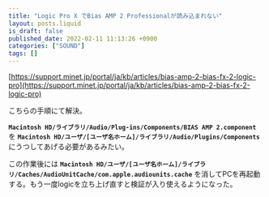 ```yaml
---
title: "Logic Pro X でBias AMP 2 Professionalが読み込まれない"
layout: posts.liquid
is_draft: false
published_date: 2022-02-11 11:13:26 +0900
categories: ["SOUND"]
tags: []
---
```


[https://support.minet.jp/portal/ja/kb/articles/bias-amp-2-bias-fx-2-logic-pro](https://support.minet.jp/portal/ja/kb/articles/bias-amp-2-bias-fx-2-logic-pro)

こちらの手順にて解決。

 **`Macintosh HD/ライブラリ/Audio/Plug-ins/Components/BIAS AMP 2.component`** を **`Macintosh HD/ユーザ/[ユーザ名ホーム]/ライブラリ/Audio/Plugins/Components`** にうつしてあげる必要があるみたい。

この作業後には **`Macintosh HD/ユーザ/[ユーザ名ホーム]/ライブラリ/Caches/AudioUnitCache/com.apple.audiounits.cache`** を消してPCを再起動する。もう一度logicを立ち上げ直すと検証が入り使えるようになった。


